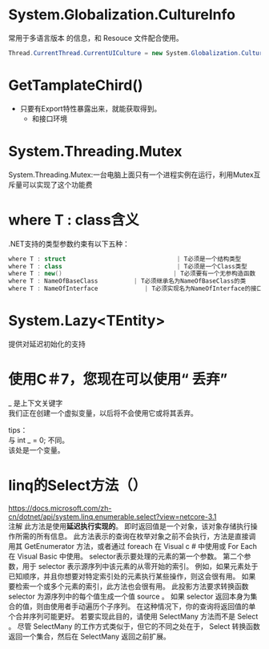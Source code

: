 # System.Globalization.CultureInfo

常用于多语言版本 的信息，和 Resouce 文件配合使用。
```csharp
Thread.CurrentThread.CurrentUICulture = new System.Globalization.CultureInfo("zh-CHS");
```

# GetTamplateChird()

- 只要有Export特性暴露出来，就能获取得到。
  * 和接口环境

# System.Threading.Mutex

System.Threading.Mutex:一台电脑上面只有一个进程实例在运行，利用Mutex互斥量可以实现了这个功能费

# where T : class含义

.NET支持的类型参数约束有以下五种：
```cs
where T : struct                               | T必须是一个结构类型  
where T : class                                | T必须是一个Class类型  
where T : new()                               | T必须要有一个无参构造函数  
where T : NameOfBaseClass          | T必须继承名为NameOfBaseClass的类  
where T : NameOfInterface             | T必须实现名为NameOfInterface的接口  
```
# System.Lazy\<TEntity\>

提供对延迟初始化的支持

# 使用C＃7，您现在可以使用“ 丢弃”

_ 是上下文关键字  
我们正在创建一个虚拟变量，以后将不会使用它或将其丢弃。

tips：  
与 int _ = 0; 不同。  
该处是一个变量。

# linq的Select方法（）
https://docs.microsoft.com/zh-cn/dotnet/api/system.linq.enumerable.select?view=netcore-3.1  
注解
此方法是使用**延迟执行实现的**。 即时返回值是一个对象，该对象存储执行操作所需的所有信息。 此方法表示的查询在枚举对象之前不会执行，方法是直接调用其 GetEnumerator 方法，或者通过 foreach 在 Visual c # 中使用或 For Each 在 Visual Basic 中使用。
selector表示要处理的元素的第一个参数。 第二个参数，用于 selector 表示源序列中该元素的从零开始的索引。 例如，如果元素处于已知顺序，并且你想要对特定索引处的元素执行某些操作，则这会很有用。 如果要检索一个或多个元素的索引，此方法也会很有用。
此投影方法要求转换函数 selector 为源序列中的每个值生成一个值 source 。 如果 selector 返回本身为集合的值，则由使用者手动遍历个子序列。 在这种情况下，你的查询将返回值的单个合并序列可能更好。 若要实现此目的，请使用 SelectMany 方法而不是 Select 。 尽管 SelectMany 的工作方式类似于，但它的不同之处在于， Select 转换函数返回一个集合，然后在 SelectMany 返回之前扩展。


